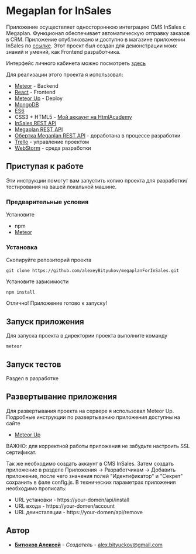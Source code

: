 # Megaplan for InSales

Приложение осуществляет одностороннюю интеграцию CMS InSales с Megaplan. Функционал обеспечивает автоматическую отправку заказов в CRM. Приложение опубликовано и доступно в магазине приложении InSales по [ссылке](https://www.insales.ru/collection/apps-crm/product/megaplan). Этот проект был создан для демонстрации моих знаний и умений, как Frontend разработчика.

Интерфейс личного кабинета можно посмотреть [здесь](https://megaplan-for-insales.cf/account/?shop=myshop-qv77.myinsales.ru&insales_id=571657)


Для реализации этого проекта я использовал:
* [Meteor](https://www.meteor.com/) - Backend
* [React](https://reactjs.org/) - Frontend
* [Meteor Up](http://meteor-up.com/) - Deploy
* [MongoDB](https://github.com/jsmarkus/the-little-mongodb-book/blob/master/ru/mongodb.markdown)
* [ES6](https://learn.javascript.ru/js)
* CSS3 + HTML5 - [Мой аккаунт на HtmlAcademy](https://htmlacademy.ru/profile/id817935/progress)
* [InSales REST API](https://api.insales.ru/)
* [Megaplan REST API](https://dev.megaplan.ru/api/index.html)
* [Обертка Megaplan REST API](https://github.com/zxqfox/megaplanjs) - доработана в процессе разработки
* [Trello](https://trello.com/) - управление проектом
* [WebStorm](https://www.jetbrains.com/webstorm/) - среда разработки


## Приступая к работе
Эти инструкции помогут вам запустить копию проекта для разработки/тестирования на вашей локальной машине.

### Предварительные условия
Установите
* npm
* [Meteor](https://www.meteor.com/install)

### Установка
Скопируйте репозиторий проекта
```
git clone https://github.com/alexeyBityukov/megaplanForInSales.git
```
Установите зависимости
```
npm install
```
Отлично! Приложение готово к запуску!
## Запуск приложения
Для запуска проекта в директории проекта выполните команду
```
meteor
```

## Запуск тестов
Раздел в разработке

## Развертывание приложения
Для развертывания проекта на сервере я использовал Meteor Up. Подробные инструкции по развертыванию приложения доступны на сайте
* [Meteor Up](http://meteor-up.com/getting-started.html)

ВАЖНО: для корректной работы приложения не забудьте настроить SSL сертификат.

Так же необходимо создать аккаунт в CMS InSales. Затем создать приложение в разделе Приложения -> Разработчикам -> Добавить приложение, после чего значения полей "Идентификатор" и "Секрет" сохранить в фале config.js. В технических параметрах приложения необходимо прописать:
* URL установки - https://your-domen/api/install
* URL входа - https://your-domen/account
* URL деинсталяции - https://your-domen/api/remove

## Автор
* **[Битюков Алексей](https://github.com/alexeyBityukov)** - *Создатель* - alex.bityuckov@gmail.com

